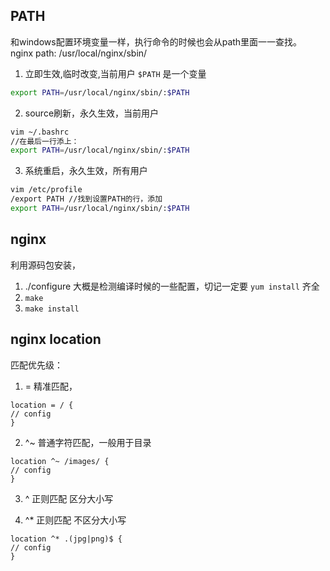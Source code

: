 ## PATH
和windows配置环境变量一样，执行命令的时候也会从path里面一一查找。
nginx path: /usr/local/nginx/sbin/
1. 立即生效,临时改变,当前用户 `$PATH` 是一个变量
```bash
export PATH=/usr/local/nginx/sbin/:$PATH
```
2. source刷新，永久生效，当前用户
```bash
vim ~/.bashrc 
//在最后一行添上：
export PATH=/usr/local/nginx/sbin/:$PATH
```
3. 系统重启，永久生效，所有用户
```bash
vim /etc/profile
/export PATH //找到设置PATH的行，添加
export PATH=/usr/local/nginx/sbin/:$PATH
```
## nginx
利用源码包安装，
1. ./configure 大概是检测编译时候的一些配置，切记一定要 `yum install` 齐全
2.  `make`
3. `make install`

## nginx location
匹配优先级：
1. = 精准匹配，
```nginx
location = / {
// config
}
```
2. ^~ 普通字符匹配，一般用于目录
```nginx
location ^~ /images/ {
// config
}
```
3. ^ 正则匹配 区分大小写

4. ^* 正则匹配 不区分大小写
```nginx
location ^* .(jpg|png)$ {
// config
}
```
